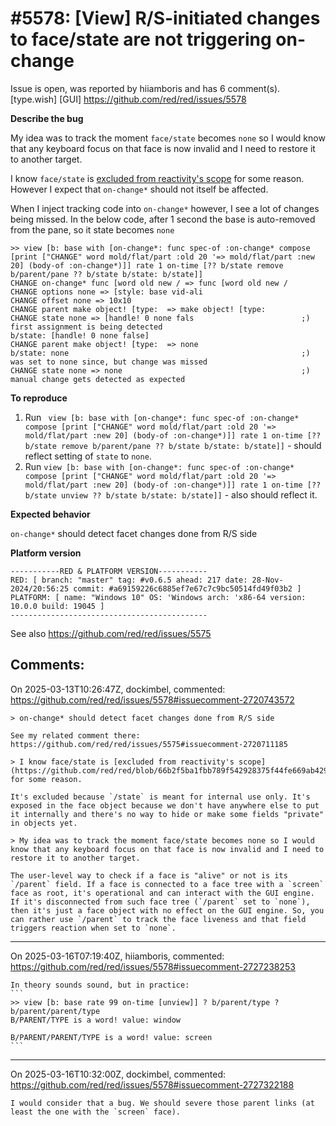 
#5578: [View] R/S-initiated changes to face/state are not triggering on-change
================================================================================
Issue is open, was reported by hiiamboris and has 6 comment(s).
[type.wish] [GUI]
<https://github.com/red/red/issues/5578>

**Describe the bug**

My idea was to track the moment `face/state` becomes `none` so I would know that any keyboard focus on that face is now invalid and I need to restore it to another target.

I know `face/state` is [excluded from reactivity's scope](https://github.com/red/red/blob/66b2f5ba1fbb789f542928375f44fe669ab429f5/modules/view/view.red#L451) for some reason. However I expect that `on-change*` should not itself be affected.

When I inject tracking code into `on-change*` however, I see a lot of changes being missed. In the below code, after 1 second the base is auto-removed from the pane, so it state becomes `none`
```
>> view [b: base with [on-change*: func spec-of :on-change* compose [print ["CHANGE" word mold/flat/part :old 20 '=> mold/flat/part :new 20] (body-of :on-change*)]] rate 1 on-time [?? b/state remove b/parent/pane ?? b/state b/state: b/state]]
CHANGE on-change* func [word old new / => func [word old new /
CHANGE options none => [style: base vid-ali
CHANGE offset none => 10x10
CHANGE parent make object! [type:  => make object! [type: 
CHANGE state none => [handle! 0 none fals                        ;) first assignment is being detected
b/state: [handle! 0 none false]
CHANGE parent make object! [type:  => none
b/state: none                                                    ;) was set to none since, but change was missed
CHANGE state none => none                                        ;) manual change gets detected as expected
```

**To reproduce**
1. Run ` view [b: base with [on-change*: func spec-of :on-change* compose [print ["CHANGE" word mold/flat/part :old 20 '=> mold/flat/part :new 20] (body-of :on-change*)]] rate 1 on-time [?? b/state remove b/parent/pane ?? b/state b/state: b/state]]` - should reflect setting of `state` to `none`.
2. Run `view [b: base with [on-change*: func spec-of :on-change* compose [print ["CHANGE" word mold/flat/part :old 20 '=> mold/flat/part :new 20] (body-of :on-change*)]] rate 1 on-time [?? b/state unview ?? b/state b/state: b/state]]` - also should reflect it.

**Expected behavior**

`on-change*` should detect facet changes done from R/S side

**Platform version**
```
-----------RED & PLATFORM VERSION----------- 
RED: [ branch: "master" tag: #v0.6.5 ahead: 217 date: 28-Nov-2024/20:56:25 commit: #a69159226c6885ef7e67c7c9bc50514fd49f03b2 ]
PLATFORM: [ name: "Windows 10" OS: 'Windows arch: 'x86-64 version: 10.0.0 build: 19045 ]
--------------------------------------------
```
See also https://github.com/red/red/issues/5575


Comments:
--------------------------------------------------------------------------------

On 2025-03-13T10:26:47Z, dockimbel, commented:
<https://github.com/red/red/issues/5578#issuecomment-2720743572>

    > on-change* should detect facet changes done from R/S side
    
    See my related comment there: https://github.com/red/red/issues/5575#issuecomment-2720711185
    
    > I know face/state is [excluded from reactivity's scope](https://github.com/red/red/blob/66b2f5ba1fbb789f542928375f44fe669ab429f5/modules/view/view.red#L451) for some reason.
    
    It's excluded because `/state` is meant for internal use only. It's exposed in the face object because we don't have anywhere else to put it internally and there's no way to hide or make some fields "private" in objects yet. 
    
    > My idea was to track the moment face/state becomes none so I would know that any keyboard focus on that face is now invalid and I need to restore it to another target.
    
    The user-level way to check if a face is "alive" or not is its `/parent` field. If a face is connected to a face tree with a `screen` face as root, it's operational and can interact with the GUI engine. If it's disconnected from such face tree (`/parent` set to `none`), then it's just a face object with no effect on the GUI engine. So, you can rather use `/parent` to track the face liveness and that field triggers reaction when set to `none`.

--------------------------------------------------------------------------------

On 2025-03-16T07:19:40Z, hiiamboris, commented:
<https://github.com/red/red/issues/5578#issuecomment-2727238253>

    In theory sounds sound, but in practice:
    ```
    >> view [b: base rate 99 on-time [unview]] ? b/parent/type ? b/parent/parent/type
    B/PARENT/TYPE is a word! value: window
    
    B/PARENT/PARENT/TYPE is a word! value: screen
    ```

--------------------------------------------------------------------------------

On 2025-03-16T10:32:00Z, dockimbel, commented:
<https://github.com/red/red/issues/5578#issuecomment-2727322188>

    I would consider that a bug. We should severe those parent links (at least the one with the `screen` face).

